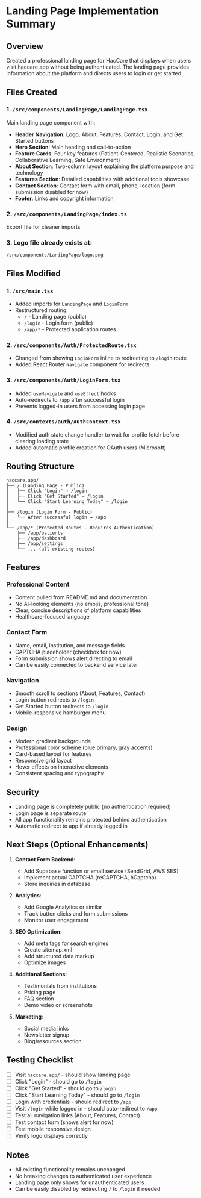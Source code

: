 # Landing Page Implementation Summary

## Overview
Created a professional landing page for HacCare that displays when users visit haccare.app without being authenticated. The landing page provides information about the platform and directs users to login or get started.

## Files Created

### 1. `/src/components/LandingPage/LandingPage.tsx`
Main landing page component with:
- **Header Navigation**: Logo, About, Features, Contact, Login, and Get Started buttons
- **Hero Section**: Main heading and call-to-action
- **Feature Cards**: Four key features (Patient-Centered, Realistic Scenarios, Collaborative Learning, Safe Environment)
- **About Section**: Two-column layout explaining the platform purpose and technology
- **Features Section**: Detailed capabilities with additional tools showcase
- **Contact Section**: Contact form with email, phone, location (form submission disabled for now)
- **Footer**: Links and copyright information

### 2. `/src/components/LandingPage/index.ts`
Export file for cleaner imports

### 3. Logo file already exists at:
`/src/components/LandingPage/logo.png`

## Files Modified

### 1. `/src/main.tsx`
- Added imports for `LandingPage` and `LoginForm`
- Restructured routing:
  - `/` - Landing page (public)
  - `/login` - Login form (public)
  - `/app/*` - Protected application routes

### 2. `/src/components/Auth/ProtectedRoute.tsx`
- Changed from showing `LoginForm` inline to redirecting to `/login` route
- Added React Router `Navigate` component for redirects

### 3. `/src/components/Auth/LoginForm.tsx`
- Added `useNavigate` and `useEffect` hooks
- Auto-redirects to `/app` after successful login
- Prevents logged-in users from accessing login page

### 4. `/src/contexts/auth/AuthContext.tsx`
- Modified auth state change handler to wait for profile fetch before clearing loading state
- Added automatic profile creation for OAuth users (Microsoft)

## Routing Structure

```
haccare.app/
├── / (Landing Page - Public)
│   ├── Click "Login" → /login
│   ├── Click "Get Started" → /login
│   └── Click "Start Learning Today" → /login
│
├── /login (Login Form - Public)
│   └── After successful login → /app
│
└── /app/* (Protected Routes - Requires Authentication)
    ├── /app/patients
    ├── /app/dashboard
    ├── /app/settings
    └── ... (all existing routes)
```

## Features

### Professional Content
- Content pulled from README.md and documentation
- No AI-looking elements (no emojis, professional tone)
- Clear, concise descriptions of platform capabilities
- Healthcare-focused language

### Contact Form
- Name, email, institution, and message fields
- CAPTCHA placeholder (checkbox for now)
- Form submission shows alert directing to email
- Can be easily connected to backend service later

### Navigation
- Smooth scroll to sections (About, Features, Contact)
- Login button redirects to `/login`
- Get Started button redirects to `/login`
- Mobile-responsive hamburger menu

### Design
- Modern gradient backgrounds
- Professional color scheme (blue primary, gray accents)
- Card-based layout for features
- Responsive grid layout
- Hover effects on interactive elements
- Consistent spacing and typography

## Security
- Landing page is completely public (no authentication required)
- Login page is separate route
- All app functionality remains protected behind authentication
- Automatic redirect to app if already logged in

## Next Steps (Optional Enhancements)

1. **Contact Form Backend**:
   - Add Supabase function or email service (SendGrid, AWS SES)
   - Implement actual CAPTCHA (reCAPTCHA, hCaptcha)
   - Store inquiries in database

2. **Analytics**:
   - Add Google Analytics or similar
   - Track button clicks and form submissions
   - Monitor user engagement

3. **SEO Optimization**:
   - Add meta tags for search engines
   - Create sitemap.xml
   - Add structured data markup
   - Optimize images

4. **Additional Sections**:
   - Testimonials from institutions
   - Pricing page
   - FAQ section
   - Demo video or screenshots

5. **Marketing**:
   - Social media links
   - Newsletter signup
   - Blog/resources section

## Testing Checklist

- [ ] Visit `haccare.app/` - should show landing page
- [ ] Click "Login" - should go to `/login`
- [ ] Click "Get Started" - should go to `/login`
- [ ] Click "Start Learning Today" - should go to `/login`
- [ ] Login with credentials - should redirect to `/app`
- [ ] Visit `/login` while logged in - should auto-redirect to `/app`
- [ ] Test all navigation links (About, Features, Contact)
- [ ] Test contact form (shows alert for now)
- [ ] Test mobile responsive design
- [ ] Verify logo displays correctly

## Notes

- All existing functionality remains unchanged
- No breaking changes to authenticated user experience
- Landing page only shows for unauthenticated users
- Can be easily disabled by redirecting `/` to `/login` if needed
